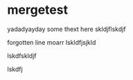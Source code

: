 # mergetest

yadadyayday some thext here
skldjflskdjf


forgotten line
moarr
lskldfjsjkld


lskdfskldjf

lskdfj
